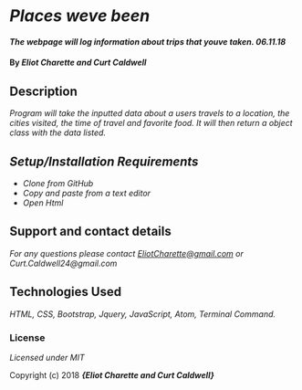# _Places weve been_

#### _The webpage will log information about trips that youve taken. 06.11.18_

#### By _**Eliot Charette and Curt Caldwell**_

## Description

_Program will take the inputted data about a users travels to a location, the cities visited, the time of travel and favorite food. It will then return a object class with the data listed._

## _Setup/Installation Requirements_

* _Clone from GitHub_
* _Copy and paste from a text editor_
* _Open Html_


## Support and contact details

_For any questions please contact EliotCharette@gmail.com or Curt.Caldwell24@gmail.com_

## Technologies Used

_HTML, CSS, Bootstrap, Jquery, JavaScript, Atom, Terminal Command._

### License

*Licensed under MIT*

Copyright (c) 2018 **_{Eliot Charette and Curt Caldwell}_**

